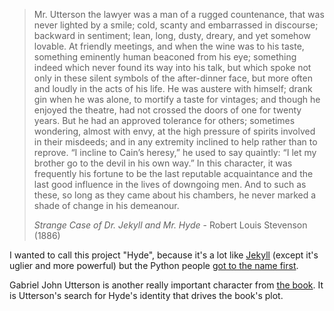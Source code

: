 > Mr. Utterson the lawyer was a man of a rugged countenance, that was never
> lighted by a smile; cold, scanty and embarrassed in discourse; backward in
> sentiment; lean, long, dusty, dreary, and yet somehow lovable. At friendly
> meetings, and when the wine was to his taste, something eminently human
> beaconed from his eye; something indeed which never found its way into his
> talk, but which spoke not only in these silent symbols of the after-dinner
> face, but more often and loudly in the acts of his life. He was austere with
> himself; drank gin when he was alone, to mortify a taste for vintages; and
> though he enjoyed the theatre, had not crossed the doors of one for twenty
> years. But he had an approved tolerance for others; sometimes wondering,
> almost with envy, at the high pressure of spirits involved in their misdeeds;
> and in any extremity inclined to help rather than to reprove. “I incline to
> Cain’s heresy,” he used to say quaintly: “I let my brother go to the devil
> in his own way.” In this character, it was frequently his fortune to be the
> last reputable acquaintance and the last good influence in the lives of
> downgoing men. And to such as these, so long as they came about his
> chambers, he never marked a shade of change in his demeanour. 
>
> *Strange Case of Dr. Jekyll and Mr. Hyde* - Robert Louis Stevenson (1886)

I wanted to call this project "Hyde", because it's a lot like [Jekyll](http://jekyllrb.com/) (except it's uglier and more powerful) but the Python people [got to the name first](http://hyde.github.io/).

Gabriel John Utterson is another really important character from [the book](http://www.gutenberg.org/ebooks/43). It is Utterson's search for Hyde's identity that drives the book's plot.
